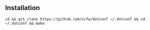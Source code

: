 ## Installation

```console
cd && git clone https://github.com/xcfw/dotconf ~/.dotconf && cd ~/.dotconf && make
```
